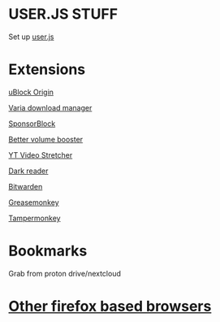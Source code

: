 # USER.JS STUFF

Set up [user.js](https://github.com/Twig6943/dotfiles/blob/main/firefox/librewolf/user.js)

# Extensions

[uBlock Origin](https://addons.mozilla.org/en-US/firefox/addon/ublock-origin/)

[Varia download manager](https://addons.mozilla.org/en-US/firefox/addon/varia-integrator/)

[SponsorBlock](https://addons.mozilla.org/en-US/firefox/addon/sponsorblock/)

[Better volume booster](https://addons.mozilla.org/en-US/firefox/addon/better-volume-booster/)

[YT Video Stretcher](https://addons.mozilla.org/en-US/firefox/addon/youtube-fullscreen-fit/)

[Dark reader](https://addons.mozilla.org/en-US/firefox/addon/darkreader/)

[Bitwarden](https://addons.mozilla.org/en-US/firefox/addon/bitwarden-password-manager/)

[Greasemonkey](https://addons.mozilla.org/en-US/firefox/addon/greasemonkey/)

[Tampermonkey](https://addons.mozilla.org/en-US/firefox/addon/tampermonkey/)

# Bookmarks

Grab from proton drive/nextcloud

# [Other firefox based browsers](https://github.com/Twig6943/dotfiles/blob/main/firefox/Other)
